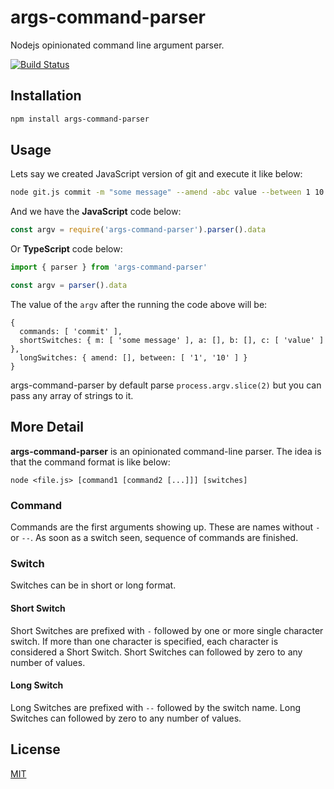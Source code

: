 # args-command-parser

Nodejs opinionated command line argument parser.

[![Build Status](https://travis-ci.org/SHND/args-command-parser.svg?branch=master)](https://travis-ci.org/SHND/args-command-parser)

## Installation

```bash
npm install args-command-parser
```

## Usage

Lets say we created JavaScript version of git and execute it like below:

```bash
node git.js commit -m "some message" --amend -abc value --between 1 10
```

And we have the **JavaScript** code below:

```js
const argv = require('args-command-parser').parser().data
```

Or **TypeScript** code below:

```js
import { parser } from 'args-command-parser'

const argv = parser().data
```

The value of the `argv` after the running the code above will be:

```
{
  commands: [ 'commit' ],
  shortSwitches: { m: [ 'some message' ], a: [], b: [], c: [ 'value' ] },
  longSwitches: { amend: [], between: [ '1', '10' ] }
}
```

args-command-parser by default parse `process.argv.slice(2)` but you can pass any array of strings to it.

## More Detail

**args-command-parser** is an opinionated command-line parser. The idea is that the command format is like below:

```
node <file.js> [command1 [command2 [...]]] [switches]
```

### Command

Commands are the first arguments showing up. These are names without `-` or `--`. As soon as a switch seen, sequence of commands are finished.

### Switch

Switches can be in short or long format.

#### Short Switch

Short Switches are prefixed with `-` followed by one or more single character switch. If more than one character is specified, each character is considered a Short Switch. Short Switches can followed by zero to any number of values.

#### Long Switch

Long Switches are prefixed with `--` followed by the switch name. Long Switches can followed by zero to any number of values.

## License

[MIT](https://choosealicense.com/licenses/mit/)
